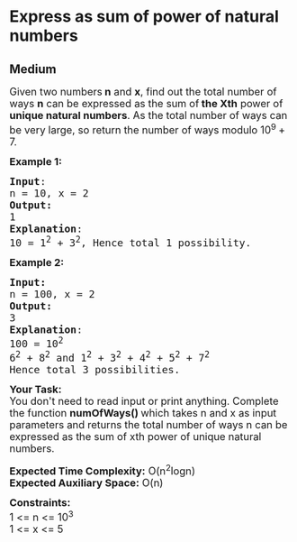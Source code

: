 # Express as sum of power of natural numbers
## Medium
<div class="problems_problem_content__Xm_eO"><p><span style="font-size: 18px;">Given two numbers<strong>&nbsp;n</strong>&nbsp;and <strong>x</strong>, find out the total number of ways <strong>n</strong> can be expressed as the sum of<strong> the Xth</strong>&nbsp;power of <strong>unique natural numbers</strong>. As the total number of ways can be very large, so return the number of ways modulo 10<sup>9 </sup>+ 7.&nbsp;</span></p>
<p><span style="font-size: 18px;"><strong>Example 1:</strong></span></p>
<pre><span style="font-size: 18px;"><strong>Input</strong>: <br>n = 10, x = 2
<strong>Output:</strong>&nbsp;<br>1&nbsp;
<strong>Explanation</strong>: <br></span><span style="font-size: 18px;">10 = 1<sup>2</sup> + 3<sup>2</sup>, Hence total 1 possibility.</span> 
</pre>
<p><span style="font-size: 18px;"><strong>Example 2:</strong></span></p>
<pre><span style="font-size: 18px;"><strong>Input: <br></strong>n = 100, x = 2
<strong>Output:&nbsp;<br></strong>3
<strong>Explanation</strong>: <br>100 = 10<sup>2</sup> 
6<sup>2</sup> + 8<sup>2</sup> and 1<sup>2</sup> + 3<sup>2</sup> + 4<sup>2</sup> + 5<sup>2</sup> + 7<sup>2</sup> 
Hence total 3 possibilities.</span> 
</pre>
<p><span style="font-size: 18px;"><strong>Your Task:&nbsp;&nbsp;</strong><br>You don't need to read input or print anything. Complete the function <strong>numOfWays()&nbsp;</strong>which takes n and x as input parameters and returns the total number of ways n can be expressed as the sum of xth power of unique natural numbers.<br></span></p>
<p><span style="font-size: 18px;"><strong>Expected Time Complexity:</strong> O(n<sup>2</sup>logn)<br><strong>Expected Auxiliary Space:</strong> O(n)<br></span></p>
<p><span style="font-size: 18px;"><strong>Constraints:</strong><br>1 &lt;= n&nbsp;&lt;= 10<sup>3</sup><br>1 &lt;= x&nbsp;&lt;= 5</span></p></div>